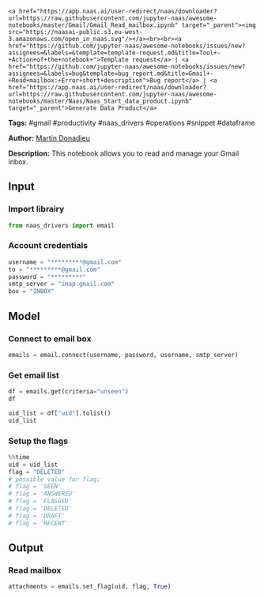     <a href="https://app.naas.ai/user-redirect/naas/downloader?url=https://raw.githubusercontent.com/jupyter-naas/awesome-notebooks/master/Gmail/Gmail_Read_mailbox.ipynb" target="_parent"><img src="https://naasai-public.s3.eu-west-3.amazonaws.com/open_in_naas.svg"/></a><br><br><a href="https://github.com/jupyter-naas/awesome-notebooks/issues/new?assignees=&labels=&template=template-request.md&title=Tool+-+Action+of+the+notebook+">Template request</a> | <a href="https://github.com/jupyter-naas/awesome-notebooks/issues/new?assignees=&labels=bug&template=bug_report.md&title=Gmail+-+Read+mailbox:+Error+short+description">Bug report</a> | <a href="https://app.naas.ai/user-redirect/naas/downloader?url=https://raw.githubusercontent.com/jupyter-naas/awesome-notebooks/master/Naas/Naas_Start_data_product.ipynb" target="_parent">Generate Data Product</a>

**Tags:** #gmail #productivity #naas_drivers #operations #snippet #dataframe

**Author:** [Martin Donadieu](https://www.linkedin.com/in/martindonadieu)

**Description:** This notebook allows you to read and manage your Gmail inbox.

## Input

### Import librairy


```python
from naas_drivers import email
```

### Account credentials


```python
username = "*********@gmail.com"
to = "*********@gmail.com"
password = "*********"
smtp_server = "imap.gmail.com"
box = "INBOX"
```

## Model

### Connect to email box


```python
emails = email.connect(username, password, username, smtp_server)
```

### Get email list


```python
df = emails.get(criteria="unseen")
df
```


```python
uid_list = df["uid"].tolist()
uid_list
```

### Setup the flags


```python
%%time
uid = uid_list
flag = "DELETED"
# possible value for flag:
# flag = 'SEEN'
# flag = 'ANSWERED'
# flag = 'FLAGGED'
# flag = 'DELETED'
# flag = 'DRAFT'
# flag = 'RECENT'
```

## Output

### Read mailbox


```python
attachments = emails.set_flag(uid, flag, True)
```
